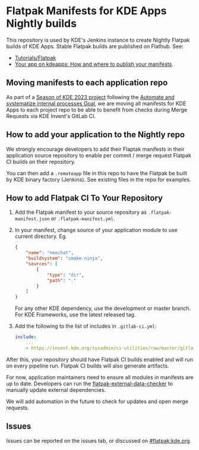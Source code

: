# Flatpak Manifests for KDE Apps Nightly builds

This repository is used by KDE's Jenkins instance to create Nightly Flatpak
builds of KDE Apps. Stable Flatpak builds are published on Flathub. See:

* [Tutorials/Flatpak](https://userbase.kde.org/Tutorials/Flatpak)
* [Your app on kdeapps: How and where to publish your manifests](https://develop.kde.org/docs/packaging/flatpak/publishing/).

## Moving manifests to each application repo

As part of a
[Season of KDE 2023 project](https://community.kde.org/SoK/Ideas/2023#Systematization_1:_Automate_Flatpak_checks_in_GitLab_Invent_CI)
following the
[Automate and systematize internal processes Goal](https://community.kde.org/Goals/Automate_and_systematize_internal_processes),
we are moving all manifests for KDE Apps to each project repo to be able to
benefit from checks during Merge Requests via KDE Invent's GitLab CI.

## How to add your application to the Nightly repo

We strongly encourage developers to add their Flaptak manifests in their
application source repository to enable per commit / merge request Flatpak CI
builds on their repository.

You can then add a `.remoteapp` file in this repo to have the Flatpak be built
by KDE binary factory (Jenkins). See existing files in the repo for examples.

## How to add Flatpak CI To Your Repository

1. Add the Flatpak manifest to your source repository as
   `.flatpak-manifest.json` or `.flatpak-manifest.yml`.
2. In your manifest, change source of your application module to use current
   directory. Eg.

    ```json
    {
        "name": "neochat",
        "buildsystem": "cmake-ninja",
        "sources": [
            {
                "type": "dir",
                "path": "."
            }
        ]
    }
    ```

    For any other KDE dependency, use the development or master branch. For KDE
    Frameworks, use the latest released tag.
3. Add the following to the list of includes in `.gitlab-ci.yml`:

    ```yml
    include:
        ...
        - https://invent.kde.org/sysadmin/ci-utilities/raw/master/gitlab-templates/flatpak.yml
    ```

After this, your repository should have Flatpak CI builds enabled and will run
on every pipeline run. Flatpak CI builds will also generate artifacts.

For now, application maintainers need to ensure all modules in manifests are up
to date. Developers can run the
[flatpak-external-data-checker](https://github.com/flathub/flatpak-external-data-checker)
to manually update external dependencies.

We will add automation in the future to check for updates and open merge
requests.

## Issues

Issues can be reported on the issues tab, or discussed on [#flatpak:kde.org](https://matrix.to/#/#flatpak:kde.org).
